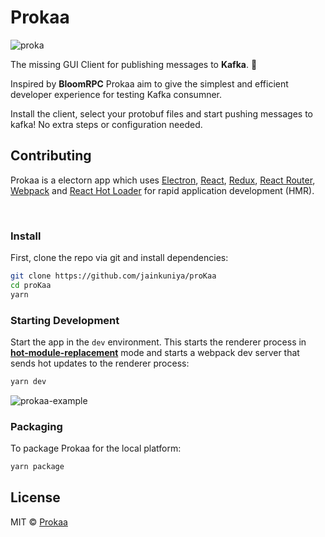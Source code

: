 # Prokaa

![proka](https://user-images.githubusercontent.com/14369357/80859251-c8262d80-8c7c-11ea-8cb2-1e3cef07a802.png)

The missing GUI Client for publishing messages to **Kafka**. 🌸

Inspired by **BloomRPC**
Prokaa aim to give the simplest and efficient developer experience for testing Kafka consumner.

Install the client, select your protobuf files and start pushing messages to kafka!
No extra steps or configuration needed.

## Contributing

<p>
  Prokaa is a electorn app which uses <a href="https://electron.atom.io/">Electron</a>, <a href="https://facebook.github.io/react/">React</a>, <a href="https://github.com/reactjs/redux">Redux</a>, <a href="https://github.com/reactjs/react-router">React Router</a>, <a href="https://webpack.github.io/docs/">Webpack</a> and <a href="https://github.com/gaearon/react-hot-loader">React Hot Loader</a> for rapid application development (HMR).
</p>

<br>

### Install

First, clone the repo via git and install dependencies:

```bash
git clone https://github.com/jainkuniya/proKaa
cd proKaa
yarn
```

### Starting Development

Start the app in the `dev` environment. This starts the renderer process in [**hot-module-replacement**](https://webpack.js.org/guides/hmr-react/) mode and starts a webpack dev server that sends hot updates to the renderer process:

```bash
yarn dev
```

![prokaa-example](https://user-images.githubusercontent.com/18511177/80861361-bbf59c80-8c8b-11ea-8999-9fe1093228cf.png)

### Packaging

To package Prokaa for the local platform:

```bash
yarn package
```

## License

MIT © [Prokaa](https://github.com/jainkuniya/proKaa/)
